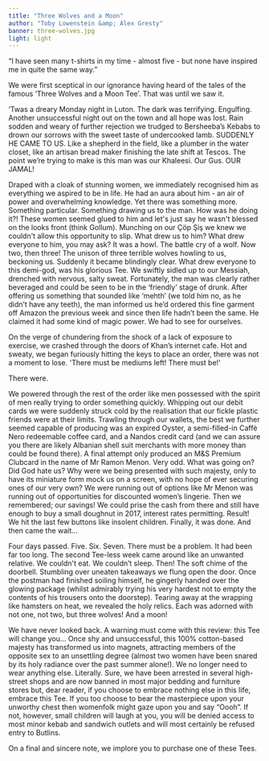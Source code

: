 ```yaml
---
title: "Three Wolves and a Moon"
author: "Toby Lowenstein &amp; Alex Gresty"
banner: three-wolves.jpg
light: light
---
```


“I have seen many t-shirts in my time - almost five - but none have inspired me in quite the same way.”

We were first sceptical in our ignorance having heard of the tales of the famous ‘Three Wolves and a Moon Tee’. That was until we saw it.

‘Twas a dreary Monday night in Luton. The dark was terrifying. Engulfing. Another unsuccessful night out on the town and all hope was lost. Rain sodden and weary of further rejection we trudged to Bersheeba’s Kebabs to drown our sorrows with the sweet taste of undercooked lamb. SUDDENLY HE CAME TO US. Like a shepherd in the field, like a plumber in the water closet, like an artisan bread maker finishing the late shift at Tescos. The point we’re trying to make is this man was our Khaleesi. Our Gus. OUR JAMAL!

Draped with a cloak of stunning women, we immediately recognised him as everything we aspired to be in life. He had an aura about him - an air of power and overwhelming knowledge. Yet there was something more. Something particular. Something drawing us to the man. How was he doing it?! These women seemed glued to him and let's just say he wasn't blessed on the looks front (think Gollum). Munching on our Çöp Şiş we knew we couldn't allow this opportunity to slip. What drew us to him? What drew everyone to him, you may ask? It was a howl. The battle cry of a wolf. Now two, then three! The unison of three terrible wolves howling to us, beckoning us. Suddenly it became blindingly clear. What drew everyone to this demi-god, was his glorious Tee. We swiftly sidled up to our Messiah, drenched with nervous, salty sweat. Fortunately, the man was clearly rather beveraged and could be seen to be in the ‘friendly’ stage of drunk. After offering us something that sounded like ‘mehth’ (we told him no, as he didn’t have any teeth), the man informed us he’d ordered this fine garment off Amazon the previous week and since then life hadn’t been the same. He claimed it had some kind of magic power. We had to see for ourselves.

On the verge of chundering from the shock of a lack of exposure to exercise, we crashed through the doors of Khan’s internet cafe. Hot and sweaty, we began furiously hitting the keys to place an order, there was not a moment to lose. 'There must be mediums left! There must be!'

There were.

We powered through the rest of the order like men possessed with the spirit of men really trying to order something quickly. Whipping out our debit cards we were suddenly struck cold by the realisation that our fickle plastic friends were at their limits. Trawling through our wallets, the best we further seemed capable of producing was an expired Oyster, a semi-filled-in Caffè Nero redeemable coffee card, and a Nandos credit card (and we can assure you there are likely Albanian shell suit merchants with more money than could be found there). A final attempt only produced an M&S Premium Clubcard in the name of Mr Ramon Menon. Very odd. What was going on? Did God hate us? Why were we being presented with such majesty, only to have its miniature form mock us on a screen, with no hope of ever securing ones of our very own? We were running out of options like Mr Menon was running out of opportunities for discounted women’s lingerie. Then we remembered; our savings! We could prise the cash from there and still have enough to buy a small doughnut in 2017, interest rates permitting. Result! We hit the last few buttons like insolent children. Finally, it was done. And then came the wait...

Four days passed. Five. Six. Seven. There must be a problem. It had been far too long. The second Tee-less week came around like an unwanted relative. We couldn't eat. We couldn’t sleep. Then! The soft chime of the doorbell. Stumbling over uneaten takeaways we flung open the door. Once the postman had finished soiling himself, he gingerly handed over the glowing package (whilst admirably trying his very hardest not to empty the contents of his trousers onto the doorstep). Tearing away at the wrapping like hamsters on heat, we revealed the holy relics. Each was adorned with not one, not two, but three wolves! And a moon!

We have never looked back. A warning must come with this review: this Tee will change you... Once shy and unsuccessful, this 100% cotton-based majesty has transformed us into magnets, attracting members of the opposite sex to an unsettling degree (almost two women have been snared by its holy radiance over the past summer alone!). We no longer need to wear anything else. Literally. Sure, we have been arrested in several high-street shops and are now banned in most major bedding and furniture stores but, dear reader, if you choose to embrace nothing else in this life, embrace this Tee. If you too choose to bear the masterpiece upon your unworthy chest then womenfolk might gaze upon you and say “Oooh”. If not, however, small children will laugh at you, you will be denied access to most minor kebab and sandwich  outlets and will most certainly be refused entry to Butlins.

On a final and sincere note, we implore you to purchase one of these Tees.
